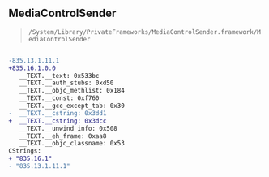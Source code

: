 ## MediaControlSender

> `/System/Library/PrivateFrameworks/MediaControlSender.framework/MediaControlSender`

```diff

-835.13.1.11.1
+835.16.1.0.0
   __TEXT.__text: 0x533bc
   __TEXT.__auth_stubs: 0xd50
   __TEXT.__objc_methlist: 0x184
   __TEXT.__const: 0xf760
   __TEXT.__gcc_except_tab: 0x30
-  __TEXT.__cstring: 0x3dd1
+  __TEXT.__cstring: 0x3dcc
   __TEXT.__unwind_info: 0x508
   __TEXT.__eh_frame: 0xaa8
   __TEXT.__objc_classname: 0x53
CStrings:
+ "835.16.1"
- "835.13.1.11.1"

```
